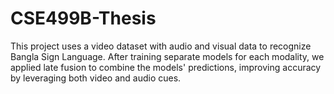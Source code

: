 # CSE499B-Thesis
This project uses a video dataset with audio and visual data to recognize Bangla Sign Language. After training separate models for each modality, we applied late fusion to combine the models' predictions, improving accuracy by leveraging both video and audio cues.
